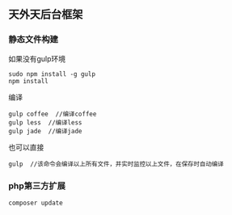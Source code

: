 ## 天外天后台框架


### 静态文件构建
如果没有gulp环境

    sudo npm install -g gulp
    npm install

编译

    gulp coffee  //编译coffee
    gulp less  //编译less
    gulp jade  //编译jade

也可以直接

    gulp  //该命令会编译以上所有文件，并实时监控以上文件，在保存时自动编译

### php第三方扩展

    composer update

